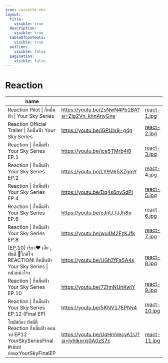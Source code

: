 ```yaml
---
icon: cassette-vhs
layout:
  title:
    visible: true
  description:
    visible: true
  tableOfContents:
    visible: true
  outline:
    visible: false
  pagination:
    visible: false
---
```


# Reaction

<table data-column-title-hidden data-view="cards"><thead><tr><th>name</th><th data-hidden data-card-target data-type="content-ref"></th><th data-hidden data-card-cover data-type="files"></th></tr></thead><tbody> <tr><td>Reaction Pilot | กี่หมื่นฟ้า | Your Sky Series</td><td><a href="https://youtu.be/ZsNwN4Pb1BA?si=Zlg2Vn_khnAnyGne">https://youtu.be/ZsNwN4Pb1BA?si=Zlg2Vn_khnAnyGne</a></td><td><a href="../.gitbook/assets/react-1.jpg">react-1.jpg</a></td></tr> <tr><td>Reaction Official Trailer | กี่หมื่นฟ้า Your Sky Series</td><td><a href=https://youtu.be/iGPUlv9-g4g>https://youtu.be/iGPUlv9-g4g</a></td><td><a href=../.gitbook/assets/react-2.jpg>react-2.jpg</a></td></tr> <tr><td>Reaction | กี่หมื่นฟ้า Your Sky Series EP.1</td><td><a href=https://youtu.be/jce5TMrb4i8>https://youtu.be/jce5TMrb4i8</a></td><td><a href=../.gitbook/assets/react-3.jpg>react-3.jpg</a></td></tr> <tr><td>Reaction | กี่หมื่นฟ้า Your Sky Series EP.2</td><td><a href=https://youtu.be/LY9V65XZgmY>https://youtu.be/LY9V65XZgmY</a></td><td><a href=../.gitbook/assets/react-4.jpg>react-4.jpg</a></td></tr> <tr><td>Reaction | กี่หมื่นฟ้า Your Sky Series EP.4</td><td><a href=https://youtu.be/Dq4s6nvSdPI>https://youtu.be/Dq4s6nvSdPI</a></td><td><a href=../.gitbook/assets/react-5.jpg>react-5.jpg</a></td></tr> <tr><td>Reaction | กี่หมื่นฟ้า Your Sky Series EP.6</td><td><a href=https://youtu.be/cJnU_fJJh8o>https://youtu.be/cJnU_fJJh8o</a></td><td><a href=../.gitbook/assets/react-6.jpg>react-6.jpg</a></td></tr> <tr><td>Reaction | กี่หมื่นฟ้า Your Sky Series EP.8</td><td><a href=https://youtu.be/wu4M2FzKJfk>https://youtu.be/wu4M2FzKJfk</a></td><td><a href=../.gitbook/assets/react-7.jpg>react-7.jpg</a></td></tr> <tr><td>[EP.10] เรียว❤️ เฮีย , พันลี้ 💚ใกล้ใจ REACTION! กี่หมื่นฟ้า Your Sky Series | หนังหน้าโรง</td><td><a href=https://youtu.be/UGhZfFa5A4s>https://youtu.be/UGhZfFa5A4s</a></td><td><a href=../.gitbook/assets/react-8.jpg>react-8.jpg</a></td></tr> <tr><td>Reaction | กี่หมื่นฟ้า Your Sky Series EP.10</td><td><a href=https://youtu.be/7ZhnNUnKwIY>https://youtu.be/7ZhnNUnKwIY</a></td><td><a href=../.gitbook/assets/react-9.jpg>react-9.jpg</a></td></tr> <tr><td>Reaction | กี่หมื่นฟ้า Your Sky Series EP.12 (Final EP)</td><td><a href=https://youtu.be/5KNV17EPNy4>https://youtu.be/5KNV17EPNy4</a></td><td><a href=../.gitbook/assets/react-10.jpg>react-10.jpg</a></td></tr> <tr><td>โทมัสก้อง ป๋อตี๋ตี๋ Reaction กี่หมื่นฟ้า ตอนจบ EP12 YourSkySeriesFinal #เม้นท์ก่อนxYourSkyFinalEP</td><td><a href=https://youtu.be/UqHmVecyA1U?si=Iyhlknrxj0A0zS7c>https://youtu.be/UqHmVecyA1U?si=Iyhlknrxj0A0zS7c</a></td><td><a href=../.gitbook/assets/react-11.jpg>react-11.jpg</a></td></tr> </tbody></table>
